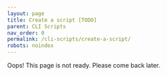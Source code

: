 ```yaml
---
layout: page
title: Create a script [TODO]
parent: CLI Scripts
nav_order: 0
permalink: /cli-scripts/create-a-script/
robots: noindex
---
```


Oops! This page is not ready. Please come back later.
